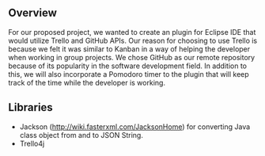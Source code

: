 ## Overview

For our proposed project, we wanted to create an plugin for Eclipse IDE that would utilize Trello and GitHub APIs. Our reason for choosing to use Trello is because we felt it was similar to Kanban in a way of helping the developer when working in group projects. We chose GitHub as our remote repository because of its popularity in the software development field. In addition to this, we will also incorporate a Pomodoro timer to the plugin that will keep track of the time while the developer is working.

## Libraries

* Jackson (http://wiki.fasterxml.com/JacksonHome) for converting Java class object from and to JSON String.  
* Trello4j

 